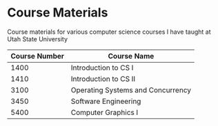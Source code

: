 # Course Materials
Course materials for various computer science courses I have taught at Utah State University

|Course Number|Course Name|
|-------------|-----------|
|1400|Introduction to CS I|
|1410|Introduction to CS II|
|3100|Operating Systems and Concurrency|
|3450|Software Engineering|
|5400|Computer Graphics I|
